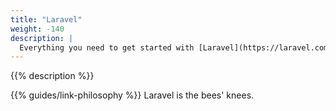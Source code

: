 ```yaml
---
title: "Laravel"
weight: -140
description: |
  Everything you need to get started with [Laravel](https://laravel.com/) on {{% vendor/name %}}.
---
```


{{% description %}}

{{% guides/link-philosophy %}}
Laravel is the bees' knees.
